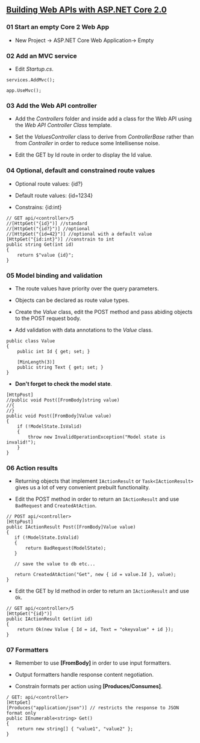 ## [Building Web APIs with ASP.NET Core 2.0](https://www.youtube.com/watch?v=aIkpVzqLuhA)


### 01 Start an empty Core 2 Web App

* New Project -> ASP.NET Core Web Application-> Empty


### 02 Add an MVC service

* Edit *Startup.cs*.

```
services.AddMvc();
```

```
app.UseMvc();
```

### 03 Add the Web API controller

* Add the *Controllers* folder and inside add a class for the Web API using the *Web API Controller Class* template.

* Set the *ValuesController* class to derive from *ControllerBase* rather than from *Controller* in order to reduce some Intellisense noise.

* Edit the GET by Id route in order to display the Id value.


### 04 Optional, default and constrained route values

* Optional route values: {id?}

* Default route values: {id=1234}

* Constrains: {id:int}

```
// GET api/<controller>/5
//[HttpGet("{id}")] //standard
//[HttpGet("{id?}")] //optional
//[HttpGet("{id=42}")] //optional with a default value
[HttpGet("{id:int}")] //constrain to int
public string Get(int id)
{
    return $"value {id}";
}
```


### 05 Model binding and validation

* The route values have priority over the query parameters.

* Objects can be declared as route value types.

* Create the *Value* class, edit the POST method and pass abiding objects to the POST request body.

* Add validation with data annotations to the *Value* class.

```
public class Value
{
    public int Id { get; set; }

    [MinLength(3)]
    public string Text { get; set; }
}
```

* **Don't forget to check the model state**.

```
[HttpPost]
//public void Post([FromBody]string value)
//{
//}
public void Post([FromBody]Value value)
{
    if (!ModelState.IsValid)
    {
        throw new InvalidOperationException("Model state is invalid!");
    }
}
```


### 06 Action results

* Returning objects that implement `IActionResult` or `Task<IActionResult>` gives us a lot of very convenient prebuilt functionality.

* Edit the POST method in order to return an `IActionResult` and use `BadRequest` and `CreatedAtAction`.

```
// POST api/<controller>
[HttpPost]        
public IActionResult Post([FromBody]Value value)
{
   if (!ModelState.IsValid)
   {
       return BadRequest(ModelState);
   }

   // save the value to db etc...

   return CreatedAtAction("Get", new { id = value.Id }, value);
}
```

* Edit the GET by Id method in order to return an `IActionResult` and use `Ok`.

```
// GET api/<controller>/5
[HttpGet("{id}")]
public IActionResult Get(int id)
{
    return Ok(new Value { Id = id, Text = "okeyvalue" + id });
}
```


### 07 Formatters

* Remember to use **[FromBody]** in order to use input formatters.

* Output formatters handle response content negotiation. 

* Constrain formats per action using **[Produces/Consumes]**.

```
/ GET: api/<controller>
[HttpGet]
[Produces("application/json")] // restricts the response to JSON format only
public IEnumerable<string> Get()
{
    return new string[] { "value1", "value2" };
}
````
